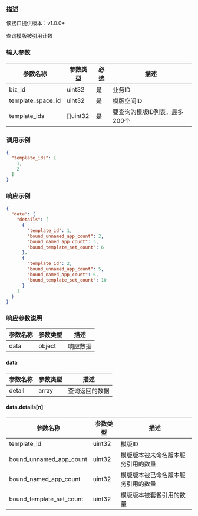### 描述

该接口提供版本：v1.0.0+

查询模版被引用计数

### 输入参数

| 参数名称          | 参数类型 | 必选 | 描述                          |
| ----------------- | -------- | ---- | ----------------------------- |
| biz_id            | uint32   | 是   | 业务ID                        |
| template_space_id | uint32   | 是   | 模版空间ID                    |
| template_ids      | []uint32 | 是   | 要查询的模版ID列表，最多200个 |

### 调用示例

```json
{
  "template_ids": [
    1,
    2
  ]
}
```

### 响应示例

```json
{
  "data": {
    "details": [
      {
        "template_id": 1,
        "bound_unnamed_app_count": 2,
        "bound_named_app_count": 3,
        "bound_template_set_count": 6
      },
      {
        "template_id": 2,
        "bound_unnamed_app_count": 5,
        "bound_named_app_count": 6,
        "bound_template_set_count": 10
      }
    ]
  }
}
```

### 响应参数说明

| 参数名称 | 参数类型 | 描述     |
| -------- | -------- | -------- |
| data     | object   | 响应数据 |

#### data

| 参数名称 | 参数类型 | 描述           |
| -------- | -------- | -------------- |
| detail   | array    | 查询返回的数据 |

#### data.details[n]

| 参数名称                 | 参数类型 | 描述                               |
| ------------------------ | -------- | ---------------------------------- |
| template_id              | uint32   | 模版ID                             |
| bound_unnamed_app_count  | uint32   | 模版版本被未命名版本服务引用的数量 |
| bound_named_app_count    | uint32   | 模版版本被已命名版本服务引用的数量 |
| bound_template_set_count | uint32   | 模版版本被套餐引用的数量           |

